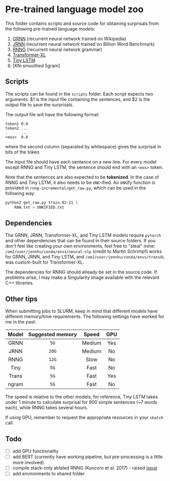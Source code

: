 # Pre-trained language model zoo

This folder contains scripts and source code for obtaining surprisals 
from the following pre-trained language models:

1. [GRNN](https://github.com/facebookresearch/colorlessgreenRNNs) (recurrent neural network trained on Wikipedia)
2. [JRNN](https://github.com/tensorflow/models/tree/master/research/lm_1b) (recurrent neural network trained on Billion Word Benchmark)
3. [RNNG](https://github.com/clab/rnng) (recurrent neural network grammar)
4. [Transformer-XL](https://github.com/kimiyoung/transformer-xl)
5. [Tiny LSTM](https://github.com/pytorch/examples/tree/master/word_language_model)
6. [KN-smoothed 5gram]

## Scripts

The scripts can be found in the `scripts` folder. Each script expects two arguments:
$1 is the input file containing the sentences, and $2 is the output file to save the surprisals.

The output file will have the following format:
```
token1 0.0
token2 ...
.      ...
<eos>  0.0
```
where the second column (separated by whitespace) gives the surprisal in bits of the token.

The input file should have each sentence on a new line. For every model except RNNG and Tiny LSTM,
the sentence should end with an `<eos>` token. 

Note that the sentences are also expected to be **tokenized**.
In the case of RNNG and Tiny LSTM, it also needs to be `UNK`-ified. 
An `UNK`ify function is provided in `rnng-incremental/get_raw.py`, which
can be used in the following way:

```bash
python2 get_raw.py train.02-21 \
    RAW.txt > UNKIFIED.txt
```

## Dependencies

The GRNN, JRNN, Transformer-XL, and Tiny LSTM models require `pytorch` and other dependencies that can be found
in their source folders. If you don't feel like creating your own environments, feel free to "steal" mine:
`/om2/user/jennhu/conda/envs/neural-nlp` (credit to Martin Schrimpf) works for GRNN, JRNN, and Tiny LSTM, and
`/om2/user/jennhu/conda/envs/transXL` was custom-built for Transformer-XL.

The dependencies for RNNG should already be set in the source code. If problems arise, I may make
a Singularity image available with the relevant C++ libraries.

## Other tips

When submitting jobs to SLURM, keep in mind that different models have different memory/time
requirements. The following settings have worked for me in the past:

| Model | Suggested memory | Speed  | GPU |
| :---: | :--------------: | :----: | :-: |
| GRNN  | `5G`             | Medium | Yes |
| JRNN  | `20G`            | Medium | No  |
| RNNG  | `12G`            | Slow   | No  |
| Tiny  | `5G`             | Fast   | No  |
| Trans | `5G`             | Fast   | Yes |
| ngram | `5G`             | Fast   | No  |

The speed is relative to the other models; for reference, Tiny LSTM takes under 1 minute to calculate
surprisal for 900 simple sentences (~7 words each), while RNNG takes several hours. 

If using GPU, remember to request the appropriate resources in your `sbatch` call.

## Todo

- [ ] add GPU functionality
- [ ] add BERT (currently have working pipeline, but pre-processing is a little more involved)
- [ ] compile stack-only ablated RNNG (Kuncoro et al. 2017) - raised [issue](https://github.com/clab/rnng/issues/17)
- [ ] add environments to shared folder
